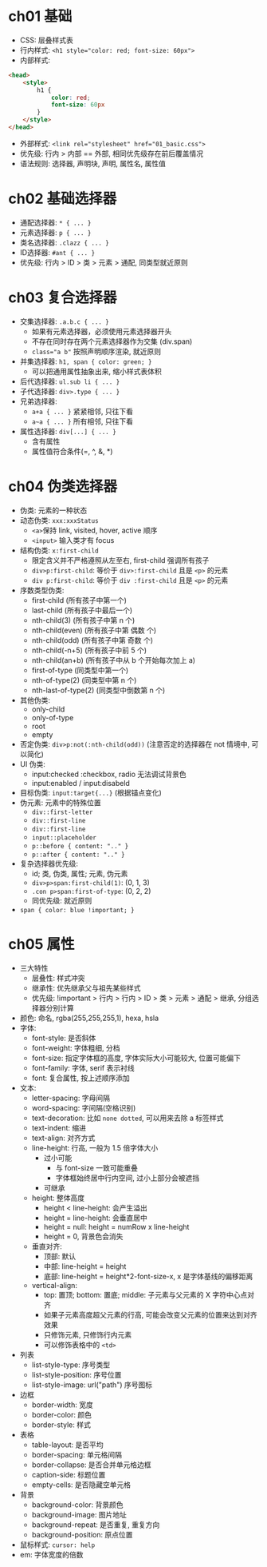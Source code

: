 # ch01 基础
- CSS: 层叠样式表
- 行内样式: `<h1 style="color: red; font-size: 60px">` 
- 内部样式: 
```html
<head>
    <style>
        h1 {
            color: red;
            font-size: 60px
        }
    </style>
</head>
```
- 外部样式: `<link rel="stylesheet" href="01_basic.css">`
- 优先级: 行内 > 内部 == 外部, 相同优先级存在前后覆盖情况
- 语法规则: 选择器, 声明块, 声明, 属性名, 属性值

# ch02 基础选择器
- 通配选择器: `* { ... }`
- 元素选择器: `p { ... }`
- 类名选择器: `.clazz { ... }`
- ID选择器: `#ant { ... }`
- 优先级: 行内 > ID > 类 > 元素 > 通配, 同类型就近原则
        

# ch03 复合选择器
- 交集选择器: `.a.b.c { ... }` 
  - 如果有元素选择器，必须使用元素选择器开头
  - 不存在同时存在两个元素选择器作为交集 (div.span)
  - `class="a b"` 按照声明顺序渲染, 就近原则
- 并集选择器: `h1, span { color: green; }`
  - 可以把通用属性抽象出来, 缩小样式表体积 
- 后代选择器: `ul.sub li { ... }`
- 子代选择器: `div>.type { ... }`
- 兄弟选择器: 
  - `a+a { ... }` 紧紧相邻, 只往下看 
  - `a~a { ... }` 所有相邻, 只往下看
- 属性选择器: `div[...] { ... }`
  - 含有属性 
  - 属性值符合条件(=, ^, &, *)

# ch04 伪类选择器
- 伪类: 元素的一种状态
- 动态伪类: `xxx:xxxStatus` 
  - `<a>`保持 link, visited, hover, active 顺序
  - `<input>` 输入类才有 focus 
- 结构伪类: `x:first-child`
  - 限定含义并不严格遵照从左至右, first-child 强调所有孩子 
  - `div>p:first-child`: 等价于 `div>:first-child` 且是 `<p>` 的元素
  - `div p:first-child`: 等价于 `div :first-child` 且是 `<p>` 的元素
- 序数类型伪类: 
  - first-child         (所有孩子中第一个)
  - last-child          (所有孩子中最后一个)
  - nth-child(3)        (所有孩子中第 n 个)
  - nth-child(even)     (所有孩子中第 偶数 个)
  - nth-child(odd)      (所有孩子中第 奇数 个)
  - nth-child(-n+5)     (所有孩子中前 5 个)
  - nth-child(an+b)     (所有孩子中从 b 个开始每次加上 a)
  - first-of-type       (同类型中第一个)
  - nth-of-type(2)      (同类型中第 n 个)
  - nth-last-of-type(2) (同类型中倒数第 n 个)
- 其他伪类: 
  - only-child 
  - only-of-type
  - root
  - empty
- 否定伪类: `div>p:not(:nth-child(odd))` (注意否定的选择器在 not 情境中, 可以简化)
- UI 伪类: 
  - input:checked :checkbox, radio 无法调试背景色
  - input:enabled / input:disabeld
- 目标伪类: `input:target{...}` (根据锚点变化)
- 伪元素: 元素中的特殊位置
  - `div::first-letter` 
  - `div::first-line` 
  - `div::first-line`
  - `input::placeholder` 
  - `p::before { content: ".." }`
  - `p::after { content: ".." }`
- 复杂选择器优先级: 
  - id; 类, 伪类, 属性; 元素, 伪元素
  - `div>p>span:first-child(1)`: (0, 1, 3)
  - `.con p>span:first-of-type`: (0, 2, 2)
  - 同优先级: 就近原则
- `span { color: blue !important; }`

# ch05 属性
- 三大特性
  - 层叠性: 样式冲突
  - 继承性: 优先继承父与祖先某些样式
  - 优先级: !important > 行内 > 行内 > ID > 类 > 元素 > 通配 > 继承, 分组选择器分别计算
- 颜色: 命名, rgba(255,255,255,1), hexa, hsla
- 字体: 
  - font-style: 是否斜体
  - font-weight: 字体粗细, 分档
  - font-size: 指定字体框的高度, 字体实际大小可能较大, 位置可能偏下
  - font-family: 字体, serif 表示衬线
  - font: 复合属性, 按上述顺序添加
- 文本: 
  - letter-spacing: 字母间隔 
  - word-spacing: 字间隔(空格识别)
  - text-decoration: 比如 `none dotted`, 可以用来去除 a 标签样式
  - text-indent: 缩进
  - text-align: 对齐方式
  - line-height: 行高, 一般为 1.5 倍字体大小
    - 过小可能
      - 与 font-size 一致可能重叠
      - 字体框始终居中行内空间, 过小上部分会被遮挡
    - 可继承 
  - height: 整体高度 
    - height < line-height: 会产生溢出
    - height = line-height: 会垂直居中
    - height = null: height = numRow x line-height
    - height = 0, 背景色会消失
  - 垂直对齐: 
    - 顶部: 默认 
    - 中部: line-height = height
    - 底部: line-height = height*2-font-size-x, x 是字体基线的偏移距离
  - vertical-align: 
    - top: 置顶; bottom: 置底; middle: 子元素与父元素的 X 字符中心点对齐
    - 如果子元素高度超父元素的行高, 可能会改变父元素的位置来达到对齐效果
    - 只修饰元素, 只修饰行内元素
    - 可以修饰表格中的 `<td>`
- 列表
  -  list-style-type: 序号类型
  -  list-style-position: 序号位置
  -  list-style-image: url("path") 序号图标
- 边框
  - border-width: 宽度
  - border-color: 颜色
  - border-style: 样式
- 表格 
  - table-layout: 是否平均
  - border-spacing: 单元格间隔
  - border-collapse: 是否合并单元格边框
  - caption-side: 标题位置
  - empty-cells: 是否隐藏空单元格
- 背景
  - background-color: 背景颜色
  - background-image: 图片地址
  - background-repeat: 是否重复, 重复方向
  - background-position: 原点位置
- 鼠标样式: `cursor: help`
- em: 字体宽度的倍数
